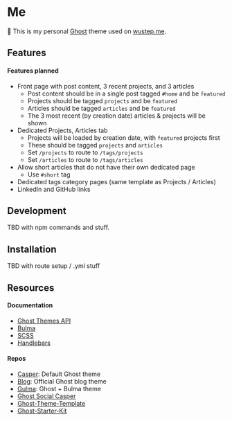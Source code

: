 # Me

👻 This is my personal [Ghost](https://ghost.org) theme used on [wustep.me](https://wustep.me).

## Features

#### Features planned

- Front page with post content, 3 recent projects, and 3 articles
  - Post content should be in a single post tagged `#home` and be `featured`
  - Projects should be tagged `projects` and be `featured`
  - Articles should be tagged `articles` and be `featured`
  - The 3 most recent (by creation date) articles & projects will be shown
- Dedicated Projects, Articles tab
  - Projects will be loaded by creation date, with `featured` projects first
  - These should be tagged `projects` and `articles`
  - Set `/projects` to route to `/tags/projects`
  - Set `/articles` to route to `/tags/articles`
- Allow short articles that do not have their own dedicated page
  - Use `#short` tag
- Dedicated tags category pages (same template as Projects / Articles)
- LinkedIn and GitHub links

## Development

TBD with npm commands and stuff.

## Installation

TBD with route setup / .yml stuff

## Resources

#### Documentation

- [Ghost Themes API](https://docs.ghost.org/api/handlebars-themes/)
- [Bulma](https://bulma.io/)
- [SCSS](https://sass-lang.com/guide)
- [Handlebars](https://handlebarsjs.com/)

#### Repos

- [Casper](https://github.com/TryGhost/Casper): Default Ghost theme
- [Blog](https://github.com/TryGhost/Blog): Official Ghost blog theme
- [Gulma](https://github.com/simply-fiete/Gulma): Ghost + Bulma theme
- [Ghost Social Casper](https://github.com/gergelyorosz/GhostSocialCasper)
- [Ghost-Theme-Template](https://github.com/thoughtbot/ghost-theme-template)
- [Ghost-Starter-Kit](https://github.com/justinsisley/Ghost-Starter-Kit)
